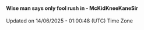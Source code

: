 #### Wise man says only fool rush in - McKidKneeKaneSir
Updated on 14/06/2025 - 01:00:48 (UTC) Time Zone
